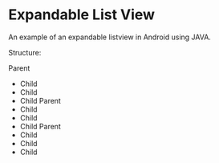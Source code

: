 # Expandable List View
An example of an expandable listview in Android using JAVA.

Structure:

Parent
 - Child
 - Child
 - Child
Parent
 - Child
 - Child
 - Child
Parent
 - Child
 - Child
 - Child
